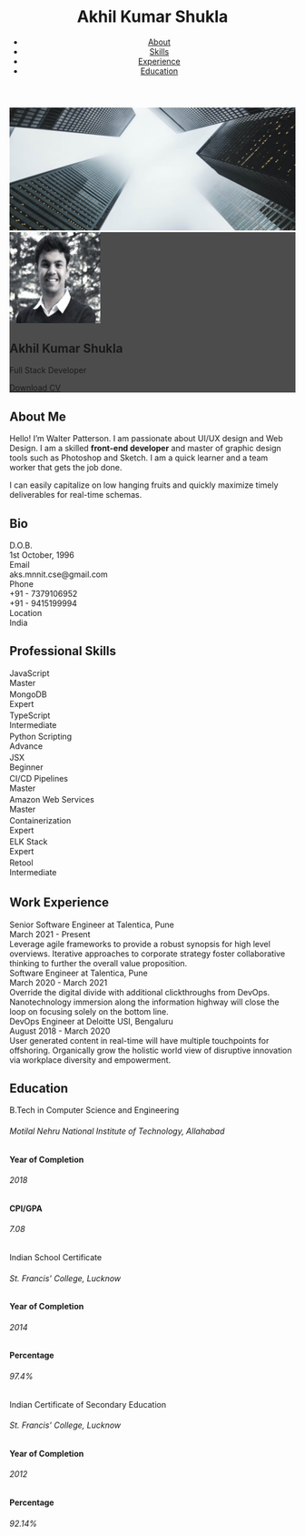 <html lang="en-US">
  <head>
    <meta charset="UTF-8">
    <meta http-equiv="X-UA-Compatible" content="IE=edge">
    <meta name="viewport" content="width=device-width, initial-scale=1">
    <title>Akhil Kumar Shukla</title>
    <link rel="icon" href="favicon.ico">
    <link rel="preconnect" href="https://fonts.gstatic.com" crossorigin="crossorigin"/>
    <link rel="preload" as="style" href="https://fonts.googleapis.com/css2?family=Poppins:wght@600&amp;family=Roboto:wght@300;400;500;700&amp;display=swap"/>
    <link rel="stylesheet" href="https://fonts.googleapis.com/css2?family=Poppins:wght@600&amp;family=Roboto:wght@300;400;500;700&amp;display=swap" media="print" onload="this.media='all'"/>
    <noscript>
      <link rel="stylesheet" href="https://fonts.googleapis.com/css2?family=Poppins:wght@600&amp;family=Roboto:wght@300;400;500;700&amp;display=swap"/>
    </noscript>
    <link href="css/font-awesome/css/all.min.css?ver=1.2.1" rel="stylesheet">
    <link href="css/mdb.min.css?ver=1.2.1" rel="stylesheet">
    <link href="css/aos.css?ver=1.2.1" rel="stylesheet">
    <link href="css/main.css?ver=1.2.1" rel="stylesheet">
    <noscript>
      <style type="text/css">
        [data-aos] {
            opacity: 1 !important;
            transform: translate(0) scale(1) !important;
        }
      </style>
    </noscript>
  </head>
  <body class="bg-light" id="top">
    <header class="d-print-none">
      <div class="container text-center text-lg-left">
        <div class="pt-4 clearfix">
          <h1 class="site-title mb-0">Akhil Kumar Shukla</h1>
          <div class="site-nav"> 
            <nav role="navigation">
              <ul class="nav justify-content-center">
                <li class="nav-item"><a class="nav-link" href="#about" title="About"><span class="menu-title">About</span></a>
                </li>
                <li class="nav-item"><a class="nav-link" href="#skills" title="Skills"><span class="menu-title">Skills</span></a>
                </li>
                <li class="nav-item"><a class="nav-link" href="#experience" title="Experience"><span class="menu-title">Experience</span></a>
                </li>
                <li class="nav-item"><a class="nav-link" href="#education" title="Education"><span class="menu-title">Education</span></a>
                </li>
              </ul>
            </nav>
          </div>
        </div>
      </div>
    </header>
    <div class="page-content">
      <div class="container">
<div class="resume-container">
  <div class="shadow-1-strong bg-white my-5" id="intro">
    <div class="bg-info text-white">
      <div class="cover bg-image"><img src="images/header-background.jpg"/>
        <div class="mask" style="background-color: rgba(0, 0, 0, 0.7);backdrop-filter: blur(2px);">
          <div class="text-center p-5">
            <div class="avatar p-1"><img class="img-thumbnail shadow-2-strong" src="images/avatar.jpg" width="160" height="160"/></div>
            <div class="header-bio mt-3">
              <div data-aos="zoom-in" data-aos-delay="0">
                <h2 class="h1">Akhil Kumar Shukla</h2>
                <p>Full Stack Developer</p>
              </div>
              <div class="d-print-none">
                <a class="btn btn-outline-light btn-lg shadow-sm mt-1 me-6" href="resume.pdf" data-aos="fade-right" data-aos-delay="500">Download CV</a>
              </div>
            </div>
          </div>
        </div>
      </div>
    </div>
  </div>
  <div class="shadow-1-strong bg-white my-5 p-5" id="about">
    <div class="about-section">
      <div class="row">
        <div class="col-md-6">
          <h2 class="h2 fw-light mb-4">About Me</h2>
          <p>Hello! I’m Walter Patterson. I am passionate about UI/UX design and Web Design. I am a skilled <strong>front-end developer</strong> and master of graphic design tools such as Photoshop and Sketch. I am a quick learner and a team worker that gets the job done.</p>
          <p>I can easily capitalize on low hanging fruits and quickly maximize timely deliverables for real-time schemas.</p>
        </div>
        <div class="col-md-5 offset-lg-1">
          <div class="row mt-2">
            <h2 class="h2 fw-light mb-4">Bio</h2>
            <div class="col-sm-5">
              <div class="pb-2 fw-bolder"><i class="far fa-calendar-alt pe-2 text-muted" style="width:24px;opacity:0.85;"></i> D.O.B.</div>
            </div>
            <div class="col-sm-7">
              <div class="pb-2">1st October, 1996</div>
            </div>
            <div class="col-sm-5">
              <div class="pb-2 fw-bolder"><i class="far fa-envelope pe-2 text-muted" style="width:24px;opacity:0.85;"></i> Email</div>
            </div>
            <div class="col-sm-7">
              <div class="pb-2">aks.mnnit.cse@gmail.com</div>
            </div>
            <div class="col-sm-5">
              <div class="pb-2 fw-bolder"><i class="fas fa-phone pe-2 text-muted" style="width:24px;opacity:0.85;"></i> Phone</div>
            </div>
            <div class="col-sm-7">
              <div class="pb-2">+91 - 7379106952</div>
              <div class="pb-2">+91 - 9415199994</div>
            </div>
            <div class="col-sm-5">
              <div class="pb-2 fw-bolder"><i class="fas fa-map-marker-alt pe-2 text-muted" style="width:24px;opacity:0.85;"></i> Location</div>
            </div>
            <div class="col-sm-7">
              <div class="pb-2">India</div>
            </div>
          </div>
        </div>
      </div>
    </div>
  </div>
  <div class="shadow-1-strong bg-white my-5 p-5" id="skills">
    <div class="skills-section">
      <h2 class="h2 fw-light mb-4">Professional Skills</h2>
      <div class="row">
        <div class="col-md-6">
          <div class="mb-3"><span class="fw-bolder">JavaScript</span>
            <div class="progress my-2 rounded" style="height: 20px">
              <div class="progress-bar bg-info" role="progressbar" data-aos="zoom-in-right" data-aos-delay="100" data-aos-anchor=".skills-section" style="width: 95%;" aria-valuenow="95" aria-valuemin="0" aria-valuemax="100">Master</div>
            </div>
          </div>
          <div class="mb-3"><span class="fw-bolder">MongoDB</span>
            <div class="progress my-2 rounded" style="height: 20px">
              <div class="progress-bar bg-info" role="progressbar" data-aos="zoom-in-right" data-aos-delay="150" data-aos-anchor=".skills-section" style="width: 85%" aria-valuenow="85" aria-valuemin="0" aria-valuemax="100">Expert</div>
            </div>
          </div>
          <div class="mb-3"><span class="fw-bolder">TypeScript</span>
            <div class="progress my-2 rounded" style="height: 20px">
              <div class="progress-bar bg-info" role="progressbar" data-aos="zoom-in-right" data-aos-delay="200" data-aos-anchor=".skills-section" style="width: 70%" aria-valuenow="70" aria-valuemin="0" aria-valuemax="100">Intermediate</div>
            </div>
          </div>
          <div class="mb-3"><span class="fw-bolder">Python Scripting</span>
            <div class="progress my-2 rounded" style="height: 20px">
              <div class="progress-bar bg-info" role="progressbar" data-aos="zoom-in-right" data-aos-delay="250" data-aos-anchor=".skills-section" style="width: 60%" aria-valuenow="55" aria-valuemin="0" aria-valuemax="100">Advance</div>
            </div>
          </div>
          <div class="mb-3"><span class="fw-bolder">JSX</span>
            <div class="progress my-2 rounded" style="height: 20px">
              <div class="progress-bar bg-info" role="progressbar" data-aos="zoom-in-right" data-aos-delay="250" data-aos-anchor=".skills-section" style="width: 50%" aria-valuenow="50" aria-valuemin="0" aria-valuemax="100">Beginner</div>
            </div>
          </div>
        </div>
        <div class="col-md-6">
          <div class="mb-3"><span class="fw-bolder">CI/CD Pipelines</span>
            <div class="progress my-2 rounded" style="height: 20px">
              <div class="progress-bar bg-secondary" role="progressbar" data-aos="zoom-in-right" data-aos-delay="300" data-aos-anchor=".skills-section" style="width: 95%" aria-valuenow="95" aria-valuemin="0" aria-valuemax="100">Master</div>
            </div>
          </div>
          <div class="mb-3"><span class="fw-bolder">Amazon Web Services</span>
            <div class="progress my-2 rounded" style="height: 20px">
              <div class="progress-bar bg-secondary" role="progressbar" data-aos="zoom-in-right" data-aos-delay="350" data-aos-anchor=".skills-section" style="width: 90%" aria-valuenow="90" aria-valuemin="0" aria-valuemax="100">Master</div>
            </div>
          </div>
          <div class="mb-3"><span class="fw-bolder">Containerization</span>
            <div class="progress my-2 rounded" style="height: 20px">
              <div class="progress-bar bg-secondary" role="progressbar" data-aos="zoom-in-right" data-aos-delay="350" data-aos-anchor=".skills-section" style="width: 85%" aria-valuenow="85" aria-valuemin="0" aria-valuemax="100">Expert</div>
            </div>
          </div>
          <div class="mb-3"><span class="fw-bolder">ELK Stack</span>
            <div class="progress my-2 rounded" style="height: 20px">
              <div class="progress-bar bg-secondary" role="progressbar" data-aos="zoom-in-right" data-aos-delay="400" data-aos-anchor=".skills-section" style="width: 80%" aria-valuenow="80" aria-valuemin="0" aria-valuemax="100">Expert</div>
            </div>
          </div>
          <div class="mb-3"><span class="fw-bolder">Retool</span>
            <div class="progress my-2 rounded" style="height: 20px">
              <div class="progress-bar bg-secondary" role="progressbar" data-aos="zoom-in-right" data-aos-delay="450" data-aos-anchor=".skills-section" style="width: 70%" aria-valuenow="70" aria-valuemin="0" aria-valuemax="100">Intermediate</div>
            </div>
          </div>
        </div>
      </div>
    </div>
  </div>
  <div class="shadow-1-strong bg-white my-5 p-5" id="experience">
    <div class="work-experience-section">
      <h2 class="h2 fw-light mb-4">Work Experience</h2>
      <div class="timeline">
        <div class="timeline-card timeline-card-info" data-aos="fade-in" data-aos-delay="0">
          <div class="timeline-head px-4 pt-3">
            <div class="h5">Senior Software Engineer <span class="text-muted h6">at Talentica, Pune</span></div>
          </div>
          <div class="timeline-body px-4 pb-4">
            <div class="text-muted text-small mb-3">March 2021 - Present</div>
            <div>Leverage agile frameworks to provide a robust synopsis for high level overviews. Iterative approaches to corporate strategy foster collaborative thinking to further the overall value proposition.</div>
          </div>
        </div>
        <div class="timeline-card timeline-card-info" data-aos="fade-in" data-aos-delay="100">
          <div class="timeline-head px-4 pt-3">
            <div class="h5">Software Engineer <span class="text-muted h6">at Talentica, Pune</span></div>
          </div>
          <div class="timeline-body px-4 pb-4">
            <div class="text-muted text-small mb-3">March 2020 - March 2021</div>
            <div>Override the digital divide with additional clickthroughs from DevOps. Nanotechnology immersion along the information highway will close the loop on focusing solely on the bottom line.</div>
          </div>
        </div>
        <div class="timeline-card timeline-card-info" data-aos="fade-in" data-aos-delay="200">
          <div class="timeline-head px-4 pt-3">
            <div class="h5">DevOps Engineer <span class="text-muted h6">at Deloitte USI, Bengaluru</span></div>
          </div>
          <div class="timeline-body px-4 pb-4">
            <div class="text-muted text-small mb-3">August 2018 - March 2020</div>
            <div>User generated content in real-time will have multiple touchpoints for offshoring. Organically grow the holistic world view of disruptive innovation via workplace diversity and empowerment.</div>
          </div>
        </div>
      </div>
    </div>
  </div>
  <div class="shadow-1-strong bg-white my-5 p-5" id="education">
    <div class="education-section">
      <h2 class="h2 fw-light mb-4">Education</h2>
      <div class="timeline">
        <div class="timeline-card timeline-card-success" data-aos="fade-in" data-aos-delay="0">
          <div class="timeline-head px-4 pt-3">
            <div class="h5">B.Tech in Computer Science and Engineering</div>
          </div>
          <div class="timeline-body px-4 pb-4">
            <div class="text-muted text-small mb-3"><h6>Motilal Nehru National Institute of Technology, Allahabad</h6></div>
            <div class="row col-md-6">
            <div class="text-muted text-small mb-3 col-md-6"><b>Year of Completion</b> <h6>2018</h6></div>
            <div class="text-muted text-small mb-3 col-md-6"><b>CPI/GPA</b> <h6>7.08</h6></div>
          </div>
          </div>
        </div>
        <div class="timeline-card timeline-card-success" data-aos="fade-in" data-aos-delay="100">
          <div class="timeline-head px-4 pt-3">
            <div class="h5">Indian School Certificate</div>
          </div>            
          <div class="timeline-body px-4 pb-4">
            <div class="text-muted text-small mb-3"><h6>St. Francis' College, Lucknow</h6></div>
            <div class="row col-md-6">
            <div class="text-muted text-small mb-3 col-md-6"><b>Year of Completion</b> <h6>2014</h6></div>
            <div class="text-muted text-small mb-3 col-md-6"><b>Percentage</b> <h6>97.4%</h6></div>
          </div>
          </div>
        </div>
        <div class="timeline-card timeline-card-success" data-aos="fade-in" data-aos-delay="200">
          <div class="timeline-head px-4 pt-3">
            <div class="h5">Indian Certificate of Secondary Education</div>
          </div>
          <div class="timeline-body px-4 pb-4">
            <div class="text-muted text-small mb-3"><h6>St. Francis' College, Lucknow</h6></div>
            <div class="row col-md-6">
              <div class="text-muted text-small mb-3 col-md-6"><b>Year of Completion</b> <h6>2012</h6></div>
              <div class="text-muted text-small mb-3 col-md-6"><b>Percentage</b> <h6>92.14%</h6></div>
            </div>
          </div>
        </div>
      </div>
    </div>
  </div>
</div></div>
    </div>
    <script src="scripts/mdb.min.js?ver=1.2.1"></script>
    <script src="scripts/aos.js?ver=1.2.1"></script>
    <script src="scripts/main.js?ver=1.2.1"></script>
  </body>
</html>